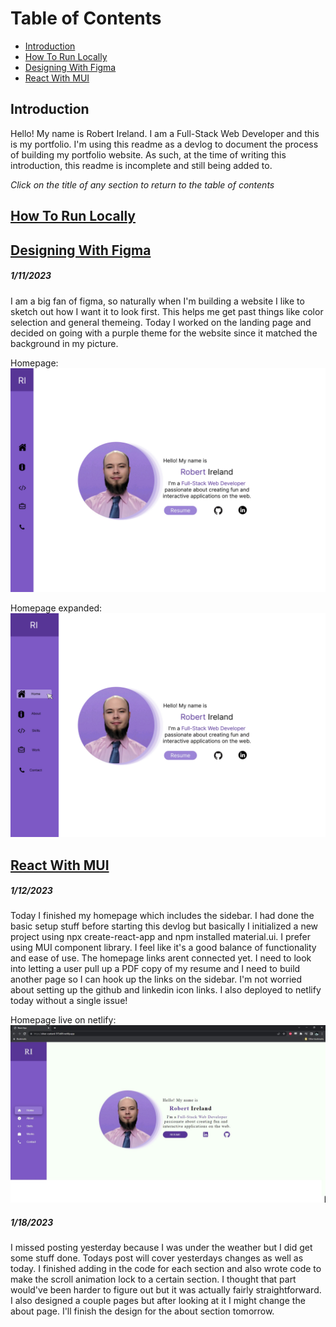 
# Table of Contents

- [Introduction](#introduction)
- [How To Run Locally](#how-to-run-locally)
- [Designing With Figma](#designing-with-figma)
- [React With MUI](#react-with-mui)

## Introduction

Hello! My name is Robert Ireland. I am a Full-Stack Web Developer and this is my portfolio.
I'm using this readme as a devlog to document the process of building my portfolio website. As such, at the time of writing this introduction, this readme is incomplete and still being added to.

*Click on the title of any section to return to the table of contents*

## [How To Run Locally](#table-of-contents)



## [Designing With Figma](#table-of-contents)

##### 1/11/2023

I am a big fan of figma, so naturally when I'm building a website I like to sketch out how I want it to look first. This helps me get past things like color selection and general themeing. Today I worked on the landing page and decided on going with a purple theme for the website since it matched the background in my picture.

Homepage:
![Homepage in Figma](https://github.com/RobertJIreland/Portfolio/blob/main/readmePictures/Homepage.jpg)

Homepage expanded:
![Homepage expanded in Figma](https://github.com/RobertJIreland/Portfolio/blob/main/readmePictures/Homepage-expanded.jpg)

## [React With MUI](#table-of-contents)

##### 1/12/2023 

Today I finished my homepage which includes the sidebar. I had done the basic setup stuff before starting this devlog but basically I initialized a new project using npx create-react-app and npm installed material.ui. I prefer using MUI component library. I feel like it's a good balance of functionality and ease of use. The homepage links arent connected yet. I need to look into letting a user pull up a PDF copy of my resume and I need to build another page so I can hook up the links on the sidebar. I'm not worried about setting up the github and linkedin icon links. I also deployed to netlify today without a single issue!

Homepage live on netlify:
![Live screenshot of homepage](https://github.com/RobertJIreland/Portfolio/blob/main/react-mui.jpg)

##### 1/18/2023

I missed posting yesterday because I was under the weather but I did get some stuff done. Todays post will cover yesterdays changes as well as today. I finished adding in the code for each section and also wrote code to make the scroll animation lock to a certain section. I thought that part would've been harder to figure out but it was actually fairly straightforward. I also designed a couple pages but after looking at it I might change the about page. I'll finish the design for the about section tomorrow. 
